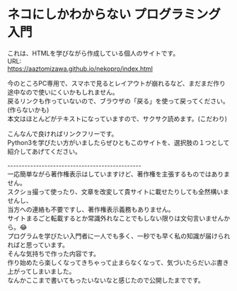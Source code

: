 # ネコにしかわからない プログラミング入門

これは、HTMLを学びながら作成している個人のサイトです。<br>
URL:<br>
https://aaztomizawa.github.io/nekopro/index.html

今のところPC専用で、スマホで見るとレイアウトが崩れるなど、まだまだ作り途中なので使いにくいかもしれません。<br>
戻るリンクも作っていないので、ブラウザの「戻る」を使って戻ってください。(作らないかも)<br>
本文はほとんどがテキストになっていますので、サクサク読めます。(こだわり)

こんなんで良ければリンクフリーです。<br>
Python3を学びたい方がいましたらぜひともこのサイトを、選択肢の１つとして紹介してあげてください。

-----------------------------------------------<br>
一応簡単ながら著作権表示はしていますけど、著作権を主張するものではありません。<br>
スクショ撮って使ったり、文章を改変して貴サイトに載せたりしても全然構いませんし、<br>
当方への連絡も不要ですし、著作権表示義務もありません。<br>
サイトまるごと転載するとか常識外れなことでもしない限りは文句言いませんから。😂<br>
プログラムを学びたい入門者に一人でも多く、一秒でも早く私の知識が届けられればと思っています。<br>
そんな気持ちで作った内容です。<br>
作り始めたら楽しくなってきちゃって止まらなくなって、気づいたらだいぶ書き上がってしまいました。<br>
なんかここまで書いてもったいないなと感じたので公開したまでです。
